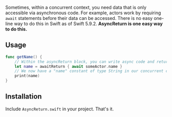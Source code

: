 Sometimes, within a concurrent context, you need data that is only accessible via asynchronous code. For example, actors work by requiring `await` statements before their data can be accessed.
There is no easy one-line way to do this in Swift as of Swift 5.9.2. **AsyncReturn is one easy way to do this.**

## Usage

```swift
func getName() {
    // Within the asyncReturn block, you can write async code and return it normally.
    let name = awaitReturn { await someActor.name }
    // We now have a "name" constant of type String in our concurrent context.
    print(name)
}
```

## Installation

Include `AsyncReturn.swift` in your project. That's it.
